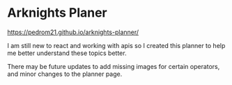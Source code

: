 # Arknights Planer

https://pedrom21.github.io/arknights-planner/

I am still new to react and working with apis so I created this planner to help me better understand these topics better. 

There may be future updates to add missing images for certain operators, and minor changes to the planner page.

